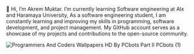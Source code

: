 

👋 Hi, I’m Akrem Muktar. I’m currently learning Software engineering at Alx and Haramaya University, As a software engineering student, I am constantly learning and improving my skills in programming, software development, and project management. My GitHub account serves as a showcase of my projects and contributions to the open-source community.

![Programmers And Coders Wallpapers HD By PCbots   Part   II PCbots (1)](https://user-images.githubusercontent.com/87162921/234808856-8b8bdd8d-1399-43bf-a68c-54ccd855f424.png)
<!---
Abualiy/Abualiy is a ✨ special ✨ repository because its `README.md` (this file) appears on your GitHub profile.
You can click the Preview link to take a look at your changes.
--->
